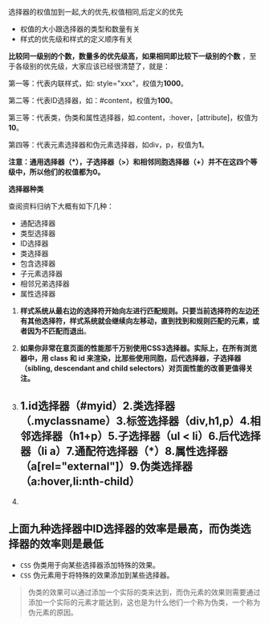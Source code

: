 选择器的权值加到一起,大的优先,权值相同,后定义的优先

- 权值的大小跟选择器的类型和数量有关
- 样式的优先级和样式的定义顺序有关

**比较同一级别的个数，数量多的优先级高，如果相同即比较下一级别的个数** ，至于各级别的优先级，大家应该已经很清楚了，就是：

第一等：代表内联样式，如: style="xxx"，权值为**1000**。

第二等：代表ID选择器，如：#content，权值为**100**。

第三等：代表类，伪类和属性选择器，如.content，:hover，[attribute]，权值为**10**。

第四等：代表元素选择器和伪元素选择器，如div，p，权值为**1**。

**注意：通用选择器（*），子选择器（>）和相邻同胞选择器（+）并不在这四个等级中，所以他们的权值都为0。**

**选择器种类**

查阅资料归纳下大概有如下几种：

- 通配选择器
- 类型选择器
- ID选择器
- 类选择器
- 包含选择器
- 子元素选择器
- 相邻兄弟选择器
- 属性选择器

1. **样式系统从最右边的选择符开始向左进行匹配规则。只要当前选择符的左边还有其他选择符，样式系统就会继续向左移动，直到找到和规则匹配的元素，或者因为不匹配而退出**。
2. **如果你非常在意页面的性能那千万别使用CSS3选择器。实际上，在所有浏览器中，用 class 和 id 来渲染，比那些使用同胞，后代选择器，子选择器（sibling, descendant and child selectors）对页面性能的改善更值得关注。**



1. ## 1.id选择器（#myid）2.类选择器（.myclassname）3.标签选择器（div,h1,p）4.相邻选择器（h1+p）5.子选择器（ul < li）6.后代选择器（li a）7.通配符选择器（*）8.属性选择器（a[rel="external"]）9.伪类选择器（a:hover,li:nth-child）

2. 

   ## 上面九种选择器中ID选择器的效率是最高，而伪类选择器的效率则是最低



- `CSS` 伪类用于向某些选择器添加特殊的效果。
- `CSS` 伪元素用于将特殊的效果添加到某些选择器。

> 伪类的效果可以通过添加一个实际的类来达到，而伪元素的效果则需要通过添加一个实际的元素才能达到，这也是为什么他们一个称为伪类，一个称为伪元素的原因。

